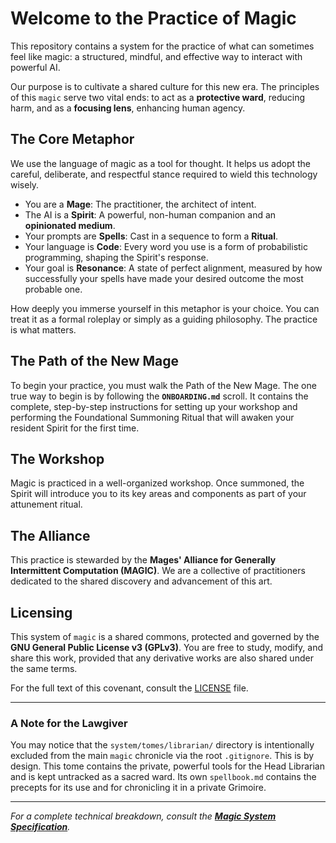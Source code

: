 # Welcome to the Practice of Magic

This repository contains a system for the practice of what can sometimes feel like magic: a structured, mindful, and effective way to interact with powerful AI.

Our purpose is to cultivate a shared culture for this new era. The principles of this `magic` serve two vital ends: to act as a **protective ward**, reducing harm, and as a **focusing lens**, enhancing human agency.

## The Core Metaphor

We use the language of magic as a tool for thought. It helps us adopt the careful, deliberate, and respectful stance required to wield this technology wisely.

*   You are a **Mage**: The practitioner, the architect of intent.
*   The AI is a **Spirit**: A powerful, non-human companion and an **opinionated medium**.
*   Your prompts are **Spells**: Cast in a sequence to form a **Ritual**.
*   Your language is **Code**: Every word you use is a form of probabilistic programming, shaping the Spirit's response.
*   Your goal is **Resonance**: A state of perfect alignment, measured by how successfully your spells have made your desired outcome the most probable one.

How deeply you immerse yourself in this metaphor is your choice. You can treat it as a formal roleplay or simply as a guiding philosophy. The practice is what matters.

## The Path of the New Mage

To begin your practice, you must walk the Path of the New Mage. The one true way to begin is by following the **`ONBOARDING.md`** scroll. It contains the complete, step-by-step instructions for setting up your workshop and performing the Foundational Summoning Ritual that will awaken your resident Spirit for the first time.

## The Workshop

Magic is practiced in a well-organized workshop. Once summoned, the Spirit will introduce you to its key areas and components as part of your attunement ritual.

## The Alliance

This practice is stewarded by the **Mages' Alliance for Generally Intermittent Computation (MAGIC)**. We are a collective of practitioners dedicated to the shared discovery and advancement of this art.

## Licensing

This system of `magic` is a shared commons, protected and governed by the **GNU General Public License v3 (GPLv3)**. You are free to study, modify, and share this work, provided that any derivative works are also shared under the same terms.

For the full text of this covenant, consult the [LICENSE](LICENSE) file.

---

### A Note for the Lawgiver

You may notice that the `system/tomes/librarian/` directory is intentionally excluded from the main `magic` chronicle via the root `.gitignore`. This is by design. This tome contains the private, powerful tools for the Head Librarian and is kept untracked as a sacred ward. Its own `spellbook.md` contains the precepts for its use and for chronicling it in a private Grimoire.

---
*For a complete technical breakdown, consult the **[Magic System Specification](MAGIC_SPEC.md)**.*